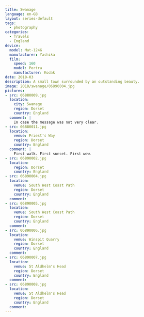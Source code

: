 ```yaml
---
title: Swanage
language: en-GB
layout: series-default
tags:
  - photography
categories:
  - Travels
  - England
device:
  model: Mat-124G
  manufacturer: Yashika
  film:
    speed: 160
    model: Portra
    manufacturer: Kodak
date: 2018-03
description: A small town surrounded by an outstanding beauty.
image: 2018/swanage/06890004.jpg
pictures:
- src: 06880009.jpg
  location:
    city: Swanage
    region: Dorset
    country: England
  comment: |
    In case the message was not very clear.
- src: 06880011.jpg
  location:
    venue: Priest's Way
    region: Dorset
    country: England
  comment: |
    First walk. First sunset. First wow.
- src: 06890002.jpg
  location:
    region: Dorset
    country: England
- src: 06890004.jpg
  location:
    venue: South West Coast Path
    region: Dorset
    country: England
  comment:
- src: 06890005.jpg
  location:
    venue: South West Coast Path
    region: Dorset
    country: England
  comment:
- src: 06890006.jpg
  location:
    venue: Winspit Quarry
    region: Dorset
    country: England
  comment:
- src: 06890007.jpg
  location:
    venue: St Aldhelm's Head
    region: Dorset
    country: England
  comment:
- src: 06890008.jpg
  location:
    venue: St Aldhelm's Head
    region: Dorset
    country: England
  comment:
---
```

